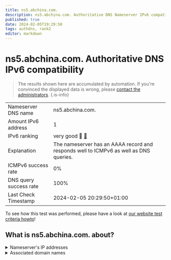 ```yaml
---
title: ns5.abchina.com.
description: ns5.abchina.com. Authoritative DNS Nameserver IPv6 compatibility
published: true
date: 2024-02-05T19:29:50
tags: authdns, rank2
editor: markdown
---
```


# ns5.abchina.com. Authoritative DNS IPv6 compatibility

> The results shown here are accumulated by automation. If you're convinced the displayed data is wrong, please [contact the administrators](/howto/chat). 
{.is-info}




|   |   |
| - | - |
| Nameserver DNS name | ns5.abchina.com.
| Amount IPv6 address | 1
| IPv6 ranking | very good :2nd_place_medal: [🔗](/howto/ranking) |
| Explanation | The nameserver has an AAAA record and responds well to ICMPv6 as well as DNS queries. |
| ICMPv6 success rate | 0%|
| DNS query success rate | 100% |
| Last Check Timestamp | 2024-02-05 20:29:50+01:00 |

To see how this test was performed, please have a look at [our website test criteria howto](/howto/testcriteria/authdns)!


## What is ns5.abchina.com. about?




<details>
<summary>Nameserver's IP addresses</summary>

2409:871e:8f01:2041::7

</details>



<details>
<summary>Associated domain names</summary>

www.abchina.com

</details>
